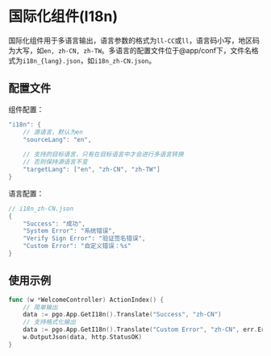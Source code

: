 # 国际化组件(I18n)

国际化组件用于多语言输出，语言参数的格式为`ll-CC`或`ll`，语言码小写，地区码为大写，如`en, zh-CN, zh-TW`。多语言的配置文件位于@app/conf下，文件名格式为`i18n_{lang}.json`，如`i18n_zh-CN.json`。

## 配置文件

组件配置：

```go
"i18n": {
    // 源语言，默认为en
    "sourceLang": "en",
    
    // 支持的目标语言，只有在目标语言中才会进行多语言转换
    // 否则保持源语言不变
    "targetLang": ["en", "zh-CN", "zh-TW"]
}
```

语言配置：

```go
// i18n_zh-CN.json
{
    "Success": "成功",
    "System Error": "系统错误",
    "Verify Sign Error": "验证签名错误",
    "Custom Error": "自定义错误：%s"
}
```

## 使用示例

```go
func (w *WelcomeController) ActionIndex() {
    // 简单输出
    data := pgo.App.GetI18n().Translate("Success", "zh-CN")
    // 支持格式化输出
    data := pgo.App.GetI18n().Translate("Custom Error", "zh-CN", err.Error())
    w.OutputJson(data, http.StatusOK)
}
```

